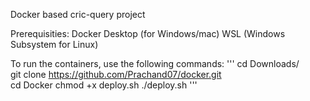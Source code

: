 Docker based cric-query project

Prerequisities:
  Docker Desktop (for Windows/mac)
  WSL (Windows Subsystem for Linux)

To run the containers, use the following commands:
'''
cd Downloads/                                            
git clone https://github.com/Prachand07/docker.git                                    
cd Docker
chmod +x deploy.sh
./deploy.sh 
'''
